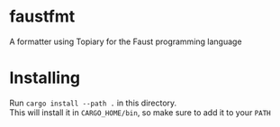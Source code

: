 # faustfmt

A formatter using Topiary for the Faust programming language

# Installing

Run `cargo install --path .` in this directory.  
This will install it in `CARGO_HOME/bin`, so make sure to add it to your `PATH`
